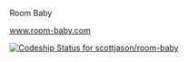 
Room Baby

www.room-baby.com

[ ![Codeship Status for scottjason/room-baby](https://codeship.com/projects/8f2f7a00-4185-0133-3031-62bb193b9897/status?branch=master)](https://codeship.com/projects/103594)